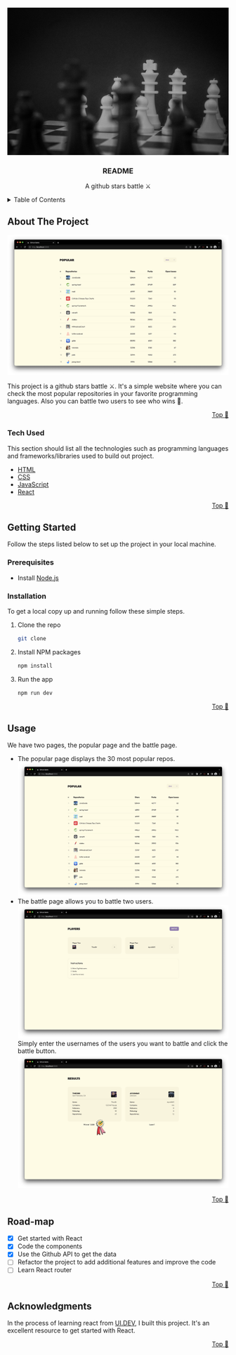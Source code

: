 <!-- PROJECT INTRO -->
<br />
<div align="center">
   <img src="./readme-images/battle.jpg">

  <h3 align="center" id="readme-top">README</h3>

  <p align="center">
		A github stars battle ⚔️
  </p>
</div>

<!-- TABLE OF CONTENTS -->
<details>
  <summary>Table of Contents</summary>
  <ol>
    <li>
      <a href="#about-the-project">About The Project</a>
      <ul>
        <li><a href="#built-with">Tech Used</a></li>
      </ul>
    </li>
    <li>
      <a href="#getting-started">Getting Started</a>
      <ul>
        <li><a href="#prerequisites">Prerequisites</a></li>
        <li><a href="#installation">Installation</a></li>
      </ul>
    </li>
    <li><a href="#usage">Usage</a></li>
    <li><a href="#roadmap">Road-map</a></li>
    <li><a href="#acknowledgments">Acknowledgments</a></li>
  </ol>
</details>


<!-- ABOUT THE PROJECT -->
## About The Project

![Project Screen Shot](./readme-images/popular-page.png)

This project is a github stars battle ⚔️. It's a simple website where you can check the most popular repositories in your favorite programming languages.
Also you can battle two users to see who wins 🥇.

<p align="right"><a href="#readme-top">Top 🔺</a></p>


### Tech Used

This section should list all the technologies such as programming languages and frameworks/libraries used to build out project.

* [HTML](https://developer.mozilla.org/en-US/docs/Web/HTML)
* [CSS](https://developer.mozilla.org/en-US/docs/Web/CSS)
* [JavaScript](https://developer.mozilla.org/en-US/docs/Web/JavaScript)
* [React](https://reactjs.org/)

<p align="right"><a href="#readme-top">Top 🔺</a></p>


<!-- GETTING STARTED -->
## Getting Started
Follow the steps listed below to set up the project in your local machine.


### Prerequisites

* Install [Node.js](https://nodejs.org/en/download/)


### Installation
To get a local copy up and running follow these simple steps.
1. Clone the repo
	```sh
	git clone
	```
2. Install NPM packages
	```sh
	npm install
	```
3. Run the app
	```sh
	npm run dev
	```

<p align="right"><a href="#readme-top">Top 🔺</a></p>



<!-- USAGE EXAMPLES -->
## Usage
We have two pages, the popular page and the battle page.
* The popular page displays the 30 most popular repos.
![Popular Page](./readme-images/popular-page.png)
* The battle page allows you to battle two users.
![Battle Page](./readme-images/battle-users.png)
Simply enter the usernames of the users you want to battle and click the battle button.
![Battle Results](./readme-images/battle-result.png)



<p align="right"><a href="#readme-top">Top 🔺</a></p>


<!-- ROAD-MAP -->
## Road-map

- [x] Get started with React
- [x] Code the components
- [x] Use the Github API to get the data
- [ ] Refactor the project to add additional features and improve the code
- [ ] Learn React router

<p align="right"><a href="#readme-top">Top 🔺</a></p>


<!-- ACKNOWLEDGMENTS -->
## Acknowledgments

In the process of learning react from [UI.DEV](https://ui.dev/react-v5/), I built this project. It's an excellent resource to get started with React.

<p align="right"><a href="#readme-top">Top 🔺</a></p>